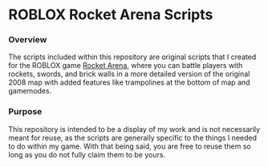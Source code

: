 # ROBLOX Rocket Arena Scripts

### Overview

The scripts included within this repository are original scripts that I created for the ROBLOX game [Rocket Arena](https://www.roblox.com/games/12579566572/Rocket-Arena#!/about), where you can battle players with rockets, swords, and brick walls in a more detailed version of the original 2008 map with added features like trampolines at the bottom of map and gamemodes.

### Purpose

This repository is intended to be a display of my work and is not necessarily meant for reuse, as the scripts are generally specific to the things I needed to do within my game. With that being said, you are free to reuse them so long as you do not fully claim them to be yours.
